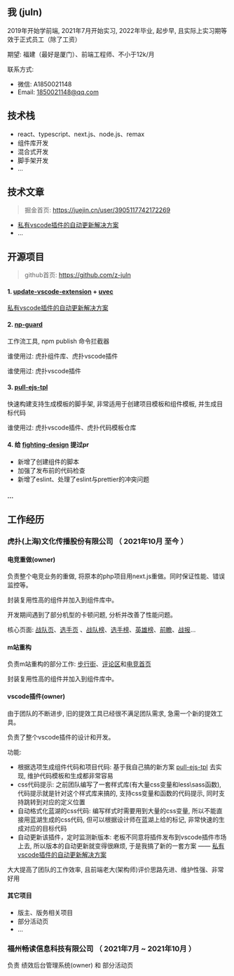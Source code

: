 
<br />

## 我 (juln)

2019年开始学前端, 2021年7月开始实习, 2022年毕业, 起步早, 且实际上实习期等效于正式员工（除了工资）

期望: 福建（最好是厦门）、前端工程师、不小于12k/月

联系方式:
- 微信: A1850021148
- Email: 1850021148@qq.com

## 技术栈

- react、typescript、next.js、node.js、remax
- 组件库开发
- 混合式开发
- 脚手架开发
- ...

## 技术文章

> 掘金首页: <https://juejin.cn/user/3905117742172269>

- [私有vscode插件的自动更新解决方案](<https://juejin.cn/post/7141662937420136479/>)
- ...

## 开源项目

> github首页: <https://github.com/z-juln>

#### 1. [update-vscode-extension](https://www.npmjs.com/package/update-vscode-extension) + [uvec](https://www.npmjs.com/package/uvec)

[私有vscode插件的自动更新解决方案](<https://juejin.cn/post/7141662937420136479/>)

#### 2. [np-guard](https://www.npmjs.com/package/np-guard)

工作流工具, npm publish 命令拦截器

谁使用过: 虎扑组件库、虎扑vscode插件

谁使用过: 虎扑vscode插件

#### 3. [pull-ejs-tpl](https://www.npmjs.com/package/pull-ejs-tpl)

快速构建支持生成模板的脚手架, 非常适用于创建项目模板和组件模板, 并生成目标代码

谁使用过: 虎扑vscode插件、虎扑代码模板仓库

#### 4. 给 [fighting-design](https://github.com/FightingDesign/fighting-design) 提过pr

- 新增了创建组件的脚本
- 加强了发布前的代码检查
- 新增了eslint、处理了eslint与prettier的冲突问题

#### ...

## 工作经历

### 虎扑(上海)文化传播股份有限公司 （ 2021年10月 至今 ）

#### 电竞重做(owner)

负责整个电竞业务的重做, 将原本的php项目用next.js重做。同时保证性能、错误监控等。

封装复用性高的组件并加入到组件库中。

开发期间遇到了部分机型的卡顿问题, 分析并改善了性能问题。

核心页面: [战队页](https://games.mobileapi.hupu.com/eg/list/team?type=lol&id=29)、[选手页](https://games.mobileapi.hupu.com/eg/list/player?type=lol&id=100) 、[战队榜](https://games.mobileapi.hupu.com/eg/list/kog/team)、[选手榜](https://games.mobileapi.hupu.com/eg/list/kog/team)、[英雄榜](https://games.mobileapi.hupu.com/eg/list/lol/score?night=1)、[前瞻](https://offline-download.hupu.com/online/prod/300002/prospect.html?game_type=kog&battle_id=2149)、[战报](https://offline-download.hupu.com/online/prod/300002/report.html?game_type=lol&battle_id=8291)...

#### m站重构

负责m站重构的部分工作: [步行街](https://m.hupu.com/gambia)、[评论区](https://m.hupu.com/bbs/55475766.html#master-discuss-section)和[电竞首页](https://m.hupu.com/gg)

封装复用性高的组件并加入到组件库中。

#### vscode插件(owner)

由于团队的不断进步, 旧的提效工具已经很不满足团队需求, 急需一个新的提效工具。

负责了整个vscode插件的设计和开发。

功能:
- 根据选项生成组件代码和项目代码: 基于我自己搞的新方案 [pull-ejs-tpl](https://www.npmjs.com/package/pull-ejs-tpl) 去实现, 维护代码模板和生成都非常容易
- css代码提示: 之前团队编写了一套样式库(有大量css变量和less\sass函数), 代码提示就是针对这个样式库来搞的, 支持css变量和函数的代码提示, 同时支持跳转到对应的定义位置
- 自动格式化蓝湖的css代码: 编写样式时需要用到大量的css变量, 所以不能直接用蓝湖生成的css代码, 但可以根据设计师在蓝湖上给的标记, 非常快速的生成对应的目标代码
- 自动更新该插件，定时监测新版本: 老板不同意将插件发布到vscode插件市场上去, 所以版本的自动更新就变得很麻烦, 于是我搞了新的一套方案 —— [私有vscode插件的自动更新解决方案](<https://juejin.cn/post/7141662937420136479/>)

大大提高了团队的工作效率, 且前端老大(架构师)评价思路先进、维护性强、非常好用

#### 其它项目

- 版主、版务相关项目
- 部分活动页
- ...

### 福州畅读信息科技有限公司 （ 2021年7月 ~ 2021年10月 ）

负责 绩效后台管理系统(owner) 和 部分活动页

<br />

